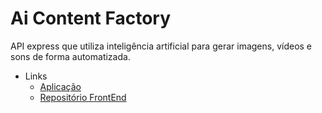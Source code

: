 # Ai Content Factory

API express que utiliza inteligência artificial para gerar imagens, vídeos e sons de forma automatizada.

- Links
  - [Aplicação](https://ai.vbss.io)
  - [Repositório FrontEnd](https://github.com/vbss-io/ai-content-factory-front)
